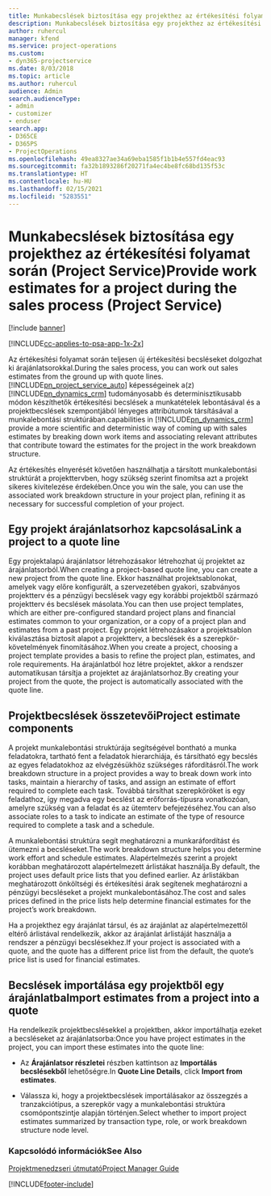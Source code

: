```yaml
---
title: Munkabecslések biztosítása egy projekthez az értékesítési folyamat során
description: Munkabecslések biztosítása egy projekthez az értékesítési folyamat során a Project Service szolgáltatásban
author: ruhercul
manager: kfend
ms.service: project-operations
ms.custom:
- dyn365-projectservice
ms.date: 8/03/2018
ms.topic: article
ms.author: ruhercul
audience: Admin
search.audienceType:
- admin
- customizer
- enduser
search.app:
- D365CE
- D365PS
- ProjectOperations
ms.openlocfilehash: 49ea8327ae34a69eba1585f1b1b4e557fd4eac93
ms.sourcegitcommit: fa32b1893286f20271fa4ec4be8fc68bd135f53c
ms.translationtype: HT
ms.contentlocale: hu-HU
ms.lasthandoff: 02/15/2021
ms.locfileid: "5283551"
---
```

# <a name="provide-work-estimates-for-a-project-during-the-sales-process-project-service"></a><span data-ttu-id="3ce58-103">Munkabecslések biztosítása egy projekthez az értékesítési folyamat során (Project Service)</span><span class="sxs-lookup"><span data-stu-id="3ce58-103">Provide work estimates for a project during the sales process (Project Service)</span></span>

[!include [banner](../includes/psa-now-project-operations.md)]

[!INCLUDE[cc-applies-to-psa-app-1x-2x](../includes/cc-applies-to-psa-app-1x-2x.md)]

<span data-ttu-id="3ce58-104">Az értékesítési folyamat során teljesen új értékesítési becsléseket dolgozhat ki árajánlatsorokkal.</span><span class="sxs-lookup"><span data-stu-id="3ce58-104">During the sales process, you can work out sales estimates from the ground up with quote lines.</span></span> [!INCLUDE[pn_project_service_auto](../includes/pn-project-service-auto.md)] <span data-ttu-id="3ce58-105">képességeinek a(z) [!INCLUDE[pn_dynamics_crm](../includes/pn-dynamics-crm.md)] tudományosabb és determinisztikusabb módon készíthetők értékesítési becslések a munkatételek lebontásával és a projektbecslések szempontjából lényeges attribútumok társításával a munkalebontási struktúrában.</span><span class="sxs-lookup"><span data-stu-id="3ce58-105">capabilities in [!INCLUDE[pn_dynamics_crm](../includes/pn-dynamics-crm.md)] provide a more scientific and deterministic way of coming up with sales estimates by breaking down work items and associating relevant attributes that contribute toward the estimates for the project in the work breakdown structure.</span></span>  
  
 <span data-ttu-id="3ce58-106">Az értékesítés elnyerését követően használhatja a társított munkalebontási struktúrát a projekttervben, hogy szükség szerint finomítsa azt a projekt sikeres kivitelezése érdekében.</span><span class="sxs-lookup"><span data-stu-id="3ce58-106">Once you win the sale, you can use the associated work breakdown structure in your project plan, refining it as necessary for successful completion of your project.</span></span>  
  
## <a name="link-a-project-to-a-quote-line"></a><span data-ttu-id="3ce58-107">Egy projekt árajánlatsorhoz kapcsolása</span><span class="sxs-lookup"><span data-stu-id="3ce58-107">Link a project to a quote line</span></span>  
 <span data-ttu-id="3ce58-108">Egy projektalapú árajánlatsor létrehozásakor létrehozhat új projektet az árajánlatsorból.</span><span class="sxs-lookup"><span data-stu-id="3ce58-108">When creating a project-based quote line, you can create a new project from the quote line.</span></span> <span data-ttu-id="3ce58-109">Ekkor használhat projektsablonokat, amelyek vagy előre konfigurált, a szervezetében gyakori, szabványos projektterv és a pénzügyi becslések vagy egy korábbi projektből származó projektterv és becslések másolata.</span><span class="sxs-lookup"><span data-stu-id="3ce58-109">You can then use project templates, which are either pre-configured standard project plans and financial estimates common to your organization, or a copy of a project plan and estimates from a past project.</span></span> <span data-ttu-id="3ce58-110">Egy projekt létrehozásakor a projektsablon kiválasztása biztosít alapot a projektterv, a becslések és a szerepkör-követelmények finomításához.</span><span class="sxs-lookup"><span data-stu-id="3ce58-110">When you create a project, choosing a project template provides a basis to refine the project plan, estimates, and role requirements.</span></span> <span data-ttu-id="3ce58-111">Ha árajánlatból hoz létre projektet, akkor a rendszer automatikusan társítja a projektet az árajánlatsorhoz.</span><span class="sxs-lookup"><span data-stu-id="3ce58-111">By creating your project from the quote, the project is automatically associated with the quote line.</span></span>  
  
## <a name="project-estimate-components"></a><span data-ttu-id="3ce58-112">Projektbecslések összetevői</span><span class="sxs-lookup"><span data-stu-id="3ce58-112">Project estimate components</span></span>  
 <span data-ttu-id="3ce58-113">A projekt munkalebontási struktúrája segítségével bontható a munka feladatokra, tartható fent a feladatok hierarchiája, és társítható egy becslés az egyes feladatokhoz az elvégzésükhöz szükséges ráfordításról.</span><span class="sxs-lookup"><span data-stu-id="3ce58-113">The work breakdown structure in a project provides a way to break down work into tasks, maintain a hierarchy of tasks, and assign an estimate of effort required to complete each task.</span></span> <span data-ttu-id="3ce58-114">Továbbá társíthat szerepköröket is egy feladathoz, így megadva egy becslést az erőforrás-típusra vonatkozóan, amelyre szükség van a feladat és az ütemterv befejezéséhez.</span><span class="sxs-lookup"><span data-stu-id="3ce58-114">You can also associate roles to a task to indicate an estimate of the type of resource required to complete a task and a schedule.</span></span>  
  
 <span data-ttu-id="3ce58-115">A munkalebontási struktúra segít meghatározni a munkaráfordítást és ütemezni a becsléseket.</span><span class="sxs-lookup"><span data-stu-id="3ce58-115">The work breakdown structure helps you determine work effort and schedule estimates.</span></span> <span data-ttu-id="3ce58-116">Alapértelmezés szerint a projekt korábban meghatározott alapértelmezett árlistákat használja.</span><span class="sxs-lookup"><span data-stu-id="3ce58-116">By default, the project uses default price lists that you defined earlier.</span></span> <span data-ttu-id="3ce58-117">Az árlistákban meghatározott önköltségi és értékesítési árak segítenek meghatározni a pénzügyi becsléseket a projekt munkalebontásához.</span><span class="sxs-lookup"><span data-stu-id="3ce58-117">The cost and sales prices defined in the price lists help determine financial estimates for the project’s work breakdown.</span></span>  
  
 <span data-ttu-id="3ce58-118">Ha a projekthez egy árajánlat társul, és az árajánlat az alapértelmezettől eltérő árlistával rendelkezik, akkor az árajánlat árlistáját használja a rendszer a pénzügyi becslésekhez.</span><span class="sxs-lookup"><span data-stu-id="3ce58-118">If your project is associated with a quote, and the quote has a different price list from the default, the quote’s price list is used for financial estimates.</span></span>  
  
## <a name="import-estimates-from-a-project-into-a-quote"></a><span data-ttu-id="3ce58-119">Becslések importálása egy projektből egy árajánlatba</span><span class="sxs-lookup"><span data-stu-id="3ce58-119">Import estimates from a project into a quote</span></span>  
 <span data-ttu-id="3ce58-120">Ha rendelkezik projektbecslésekkel a projektben, akkor importálhatja ezeket a becsléseket az árajánlatsorba:</span><span class="sxs-lookup"><span data-stu-id="3ce58-120">Once you have project estimates in the project, you can import these estimates into the quote line:</span></span>  
  
-   <span data-ttu-id="3ce58-121">Az **Árajánlatsor részletei** részben kattintson az **Importálás becslésekből** lehetőségre.</span><span class="sxs-lookup"><span data-stu-id="3ce58-121">In **Quote Line Details**, click **Import from estimates**.</span></span> 

-   <span data-ttu-id="3ce58-122">Válassza ki, hogy a projektbecslések importálásakor az összegzés a tranzakciótípus, a szerepkör vagy a munkalebontási struktúra csomópontszintje alapján történjen.</span><span class="sxs-lookup"><span data-stu-id="3ce58-122">Select whether to import project estimates summarized by transaction type, role, or work breakdown structure node level.</span></span>  
  
### <a name="see-also"></a><span data-ttu-id="3ce58-123">Kapcsolódó információk</span><span class="sxs-lookup"><span data-stu-id="3ce58-123">See Also</span></span>  
 [<span data-ttu-id="3ce58-124">Projektmenedzseri útmutató</span><span class="sxs-lookup"><span data-stu-id="3ce58-124">Project Manager Guide</span></span>](../psa/project-manager-guide.md)


[!INCLUDE[footer-include](../includes/footer-banner.md)]